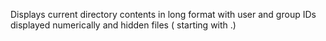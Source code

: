 Displays current directory contents in long format with user and group IDs displayed numerically and hidden files ( starting with .)
